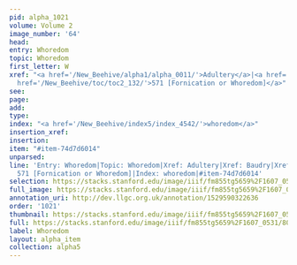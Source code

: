 ```yaml
---
pid: alpha_1021
volume: Volume 2
image_number: '64'
head: 
entry: Whoredom
topic: Whoredom
first_letter: W
xref: "<a href='/New_Beehive/alpha1/alpha_0011/'>Adultery</a>|<a href='/New_Beehive/alpha1/alpha_0065/'>Baudry</a>|Stews|<a
  href='/New_Beehive/toc/toc2_132/'>571 [Fornication or Whoredom]</a>"
see: 
page: 
add: 
type: 
index: "<a href='/New_Beehive/index5/index_4542/'>whoredom</a>"
insertion_xref: 
insertion: 
item: "#item-74d7d6014"
unparsed: 
line: 'Entry: Whoredom|Topic: Whoredom|Xref: Adultery|Xref: Baudry|Xref: Stews|Xref:
  571 [Fornication or Whoredom]|Index: whoredom|#item-74d7d6014'
selection: https://stacks.stanford.edu/image/iiif/fm855tg5659%2F1607_0531/801,3046,2953,537/full/0/default.jpg
full_image: https://stacks.stanford.edu/image/iiif/fm855tg5659%2F1607_0531/full/full/0/default.jpg
annotation_uri: http://dev.llgc.org.uk/annotation/1529590322636
order: '1021'
thumbnail: https://stacks.stanford.edu/image/iiif/fm855tg5659%2F1607_0531/801,3046,600,180/250,/0/default.jpg
full: https://stacks.stanford.edu/image/iiif/fm855tg5659%2F1607_0531/801,3046,2953,537/full/0/default.jpg
label: Whoredom
layout: alpha_item
collection: alpha5
---
```

